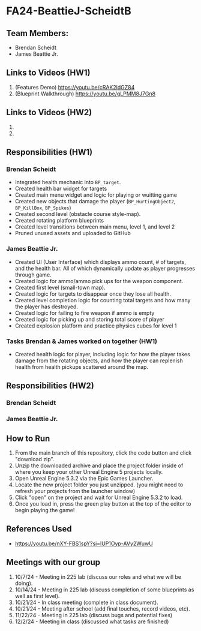 # FA24-BeattieJ-ScheidtB
## Team Members:
- Brendan Scheidt
- James Beattie Jr.
## Links to Videos (HW1)
1. (Features Demo) https://youtu.be/cRAK2ldGZ84
2. (Blueprint Walkthrough) https://youtu.be/gLPMM8J7Gn8
## Links to Videos (HW2)
1. 
2. 
## Responsibilities (HW1)
### Brendan Scheidt
- Integrated health mechanic into ```BP_target```.
- Created health bar widget for targets
- Created main menu widget and logic for playing or wuitting game
- Created new objects that damage the player (```BP_HurtingObject2```, ```BP_KillBox```, ```BP_Spikes```)
- Created second level (obstacle course style-map).
- Created rotating platform blueprints
- Created level transitions between main menu, level 1, and level 2
- Pruned unused assets and uploaded to GitHub
### James Beattie Jr.
- Created UI (User Interface) which displays ammo count, # of targets, and the health bar. All of which dynamically update as player progresses through game. 
- Created logic for ammo/ammo pick ups for the weapon component.
- Created first level (small-town map). 
- Created logic for targets to disappear once they lose all health.
- Created level completion logic for counting total targets and how many the player has destroyed.
- Created logic for failing to fire weapon if ammo is empty
- Created logic for picking up and storing total score of player
- Created explosion platform and practice physics cubes for level 1
### Tasks Brendan & James worked on together (HW1)
- Created health logic for player, including logic for how the player takes damage from the rotating objects, and how the player can replenish health from health pickups scattered around the map.
## Responsibilities (HW2)
### Brendan Scheidt

### James Beattie Jr.

## How to Run
1. From the main branch of this repository, click the code button and click "download zip".
2. Unzip the downloaded archive and place the project folder inside of where you keep your other Unreal Engine 5 projects locally.
3. Open Unreal Engine 5.3.2 via the Epic Games Launcher.
4. Locate the new project folder you just unzipped. (you might need to refresh your projects from the launcher window)
5. Click "open" on the project and wait for Unreal Engine 5.3.2 to load.
6. Once you load in, press the green play button at the top of the editor to begin playing the game!
## References Used
- https://youtu.be/nXY-FBS1spY?si=lUP1Oyp-AVy2WuwU
## 	Meetings with our group
1. 10/7/24 - Meeting in 225 lab (discuss our roles and what we will be doing).
2. 10/14/24 - Meeting in 225 lab (discuss completion of some blueprints as well as first level).
3. 10/21/24 - In class meeting (complete in class document).
4. 10/21/24 - Meeting after school (add final touches, record videos, etc).
5. 11/22/24 - Meeting in 225 lab (discuss bugs and potential fixes)
6. 12/2/24 - Meeting in class (discussed what tasks are finished)
